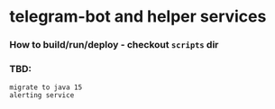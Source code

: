 # telegram-bot and helper services

### How to build/run/deploy - checkout `scripts` dir

### TBD:
    migrate to java 15
    alerting service